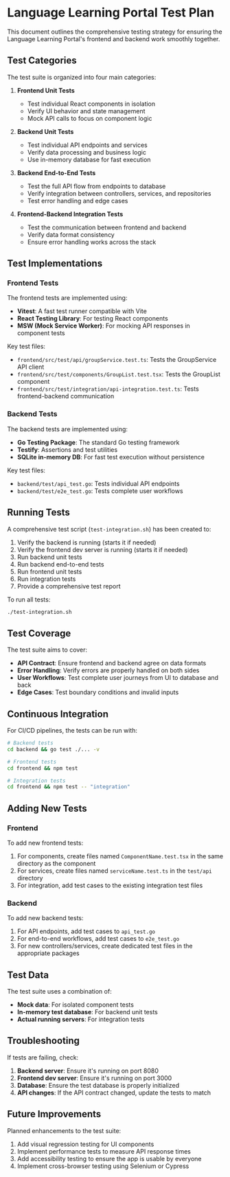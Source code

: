 # Language Learning Portal Test Plan

This document outlines the comprehensive testing strategy for ensuring the Language Learning Portal's frontend and backend work smoothly together.

## Test Categories

The test suite is organized into four main categories:

1. **Frontend Unit Tests**
   - Test individual React components in isolation
   - Verify UI behavior and state management
   - Mock API calls to focus on component logic

2. **Backend Unit Tests**
   - Test individual API endpoints and services
   - Verify data processing and business logic
   - Use in-memory database for fast execution

3. **Backend End-to-End Tests**
   - Test the full API flow from endpoints to database
   - Verify integration between controllers, services, and repositories
   - Test error handling and edge cases

4. **Frontend-Backend Integration Tests**
   - Test the communication between frontend and backend
   - Verify data format consistency
   - Ensure error handling works across the stack

## Test Implementations

### Frontend Tests

The frontend tests are implemented using:
- **Vitest**: A fast test runner compatible with Vite
- **React Testing Library**: For testing React components
- **MSW (Mock Service Worker)**: For mocking API responses in component tests

Key test files:
- `frontend/src/test/api/groupService.test.ts`: Tests the GroupService API client
- `frontend/src/test/components/GroupList.test.tsx`: Tests the GroupList component
- `frontend/src/test/integration/api-integration.test.ts`: Tests frontend-backend communication

### Backend Tests

The backend tests are implemented using:
- **Go Testing Package**: The standard Go testing framework
- **Testify**: Assertions and test utilities
- **SQLite in-memory DB**: For fast test execution without persistence

Key test files:
- `backend/test/api_test.go`: Tests individual API endpoints
- `backend/test/e2e_test.go`: Tests complete user workflows

## Running Tests

A comprehensive test script (`test-integration.sh`) has been created to:

1. Verify the backend is running (starts it if needed)
2. Verify the frontend dev server is running (starts it if needed)
3. Run backend unit tests
4. Run backend end-to-end tests
5. Run frontend unit tests
6. Run integration tests
7. Provide a comprehensive test report

To run all tests:

```bash
./test-integration.sh
```

## Test Coverage

The test suite aims to cover:

- **API Contract**: Ensure frontend and backend agree on data formats
- **Error Handling**: Verify errors are properly handled on both sides
- **User Workflows**: Test complete user journeys from UI to database and back
- **Edge Cases**: Test boundary conditions and invalid inputs

## Continuous Integration

For CI/CD pipelines, the tests can be run with:

```bash
# Backend tests
cd backend && go test ./... -v

# Frontend tests
cd frontend && npm test

# Integration tests
cd frontend && npm test -- "integration"
```

## Adding New Tests

### Frontend

To add new frontend tests:

1. For components, create files named `ComponentName.test.tsx` in the same directory as the component
2. For services, create files named `serviceName.test.ts` in the `test/api` directory
3. For integration, add test cases to the existing integration test files

### Backend

To add new backend tests:

1. For API endpoints, add test cases to `api_test.go`
2. For end-to-end workflows, add test cases to `e2e_test.go`
3. For new controllers/services, create dedicated test files in the appropriate packages

## Test Data

The test suite uses a combination of:

- **Mock data**: For isolated component tests
- **In-memory test database**: For backend unit tests
- **Actual running servers**: For integration tests

## Troubleshooting

If tests are failing, check:

1. **Backend server**: Ensure it's running on port 8080
2. **Frontend dev server**: Ensure it's running on port 3000
3. **Database**: Ensure the test database is properly initialized
4. **API changes**: If the API contract changed, update the tests to match

## Future Improvements

Planned enhancements to the test suite:

1. Add visual regression testing for UI components
2. Implement performance tests to measure API response times
3. Add accessibility testing to ensure the app is usable by everyone
4. Implement cross-browser testing using Selenium or Cypress 